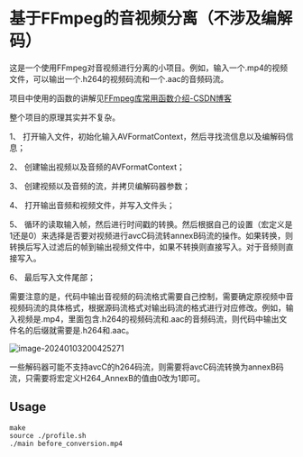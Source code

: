 # 基于FFmpeg的音视频分离（不涉及编解码）

这是一个使用FFmpeg对音视频进行分离的小项目。例如，输入一个.mp4的视频文件，可以输出一个.h264的视频码流和一个.aac的音频码流。

项目中使用的函数的讲解见[FFmpeg库常用函数介绍-CSDN博客](https://blog.csdn.net/m0_51496461/article/details/135315126?spm=1001.2014.3001.5502)

整个项目的原理其实并不复杂。

1、 打开输入文件，初始化输入AVFormatContext，然后寻找流信息以及编解码信息；

2、 创建输出视频以及音频的AVFormatContext；

3、 创建视频以及音频的流，并拷贝编解码器参数；

4、 打开输出音频和视频文件，并写入文件头；

5、 循环的读取输入帧，然后进行时间戳的转换。然后根据自己的设置（宏定义是1还是0）来选择是否要对视频进行avcC码流转annexB码流的操作。如果转换，则转换后写入过滤后的帧到输出视频文件中，如果不转换则直接写入。对于音频则直接写入。

6、 最后写入文件尾部；

需要注意的是，代码中输出音视频的码流格式需要自己控制，需要确定原视频中音视频码流的具体格式，根据源码流格式对输出码流的格式进行对应修改。例如，输入视频是.mp4，里面包含.h264的视频码流和.aac的音频码流，则代码中输出文件名的后缀就需要是.h264和.aac。

![image-20240103200425271](C:\Users\ZouNan\AppData\Roaming\Typora\typora-user-images\image-20240103200425271.png)

一些解码器可能不支持avcC的h264码流，则需要将avcC码流转换为annexB码流，只需要将宏定义H264_AnnexB的值由0改为1即可。

## Usage

```shell
make
source ./profile.sh
./main before_conversion.mp4
```

